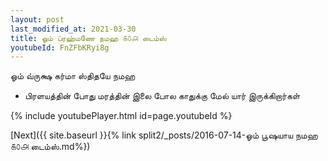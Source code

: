 ```yaml
---
layout: post
last_modified_at: 2021-03-30
title: ஓம் ப்ரஹ்மணே நமஹ ௧௦௮ டைம்ஸ்
youtubeId: FnZFbKRyi8g
---
```

 
 
 ஓம் வ்ருக்ஷ கர்மா ஸ்திதயே நமஹ  
 
 -  பிரளயத்தின் போது மரத்தின் இலை போல காதுக்கு மேல் யார் இருக்கிறார்கள் 
 
  
 
  
 
 
 
 
 
 


{% include youtubePlayer.html id=page.youtubeId %}
 
[Next]({{ site.baseurl }}{% link  split2/_posts/2016-07-14-ஓம் பூஷயாய நமஹ ௧௦௮ டைம்ஸ்.md%})
 
